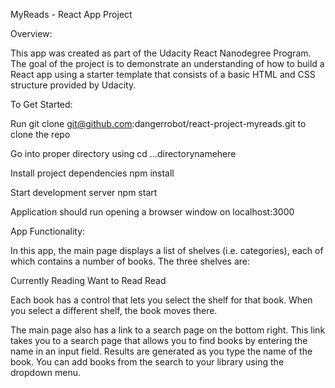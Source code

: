 MyReads - React App Project

Overview:

This app was created as part of the Udacity React Nanodegree Program. The goal of the project is to demonstrate an understanding of how to build a React app using a starter template that consists of a basic HTML and CSS structure provided by Udacity. 

To Get Started:

Run git clone git@github.com:dangerrobot/react-project-myreads.git to clone the repo

Go into proper directory using cd ...directorynamehere

Install project dependencies npm install

Start development server npm start

Application should run opening a browser window on localhost:3000

App Functionality:

In this app, the main page displays a list of shelves (i.e. categories), each of which contains a number of books. The three shelves are:

Currently Reading
Want to Read
Read

Each book has a control that lets you select the shelf for that book. When you select a different shelf, the book moves there.

The main page also has a link to a search page on the bottom right. This link takes you to a search page that allows you to find books by entering the name in an input field. Results are generated as you type the name of the book. You can add books from the search to your library using the dropdown menu.
